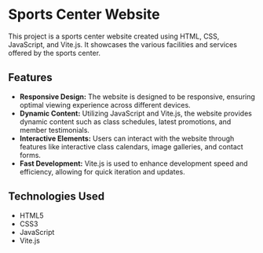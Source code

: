 # Sports Center Website

This project is a sports center website created using HTML, CSS, JavaScript, and Vite.js. It showcases the various facilities and services offered by the sports center.

## Features
- **Responsive Design:** The website is designed to be responsive, ensuring optimal viewing experience across different devices.
- **Dynamic Content:** Utilizing JavaScript and Vite.js, the website provides dynamic content such as class schedules, latest promotions, and member testimonials.
- **Interactive Elements:** Users can interact with the website through features like interactive class calendars, image galleries, and contact forms.
- **Fast Development:** Vite.js is used to enhance development speed and efficiency, allowing for quick iteration and updates.

## Technologies Used
- HTML5
- CSS3
- JavaScript
- Vite.js
